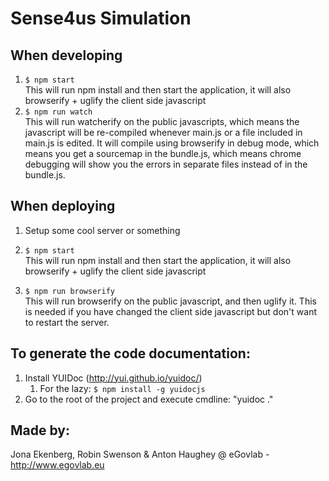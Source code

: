 # Sense4us Simulation

## When developing
1. ```$ npm start```  
   This will run npm install and then start the application, it will also browserify + uglify the client side javascript
2. ```$ npm run watch```  
   This will run watcherify on the public javascripts, which means the javascript will be re-compiled whenever main.js or a file included in main.js is edited. It will compile using browserify in debug mode, which means you get a sourcemap in the bundle.js, which means chrome debugging will show you the errors in separate files instead of in the bundle.js.

## When deploying
1. Setup some cool server or something
2. ```$ npm start```  
   This will run npm install and then start the application, it will also browserify + uglify the client side javascript

3. ```$ npm run browserify```  
   This will run browserify on the public javascript, and then uglify it. This is needed if you have changed the client side javascript but don't want to restart the server.

## To generate the code documentation:
1. Install YUIDoc (http://yui.github.io/yuidoc/)
	1. For the lazy: ```$ npm install -g yuidocjs```
2. Go to the root of the project and execute cmdline: "yuidoc ."

## Made by:
Jona Ekenberg, Robin Swenson & Anton Haughey
@ eGovlab - http://www.egovlab.eu